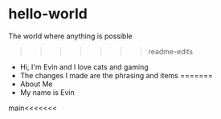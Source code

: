 # hello-world
The world where anything is possible
 >>>>>>>readme-edits
+ Hi, I'm Evin and I love cats and gaming
+ The changes I made are the phrasing and items
=======
+ About Me
+ My name is Evin

 main<<<<<<<
